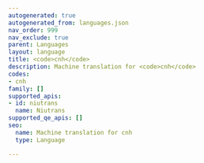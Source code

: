 ```yaml
---
autogenerated: true
autogenerated_from: languages.json
nav_order: 999
nav_exclude: true
parent: Languages
layout: language
title: <code>cnh</code>
description: Machine translation for <code>cnh</code>
codes:
- cnh
family: []
supported_apis:
- id: niutrans
  name: Niutrans
supported_qe_apis: []
seo:
  name: Machine translation for cnh
  type: Language

---
```


